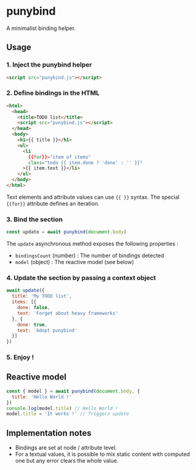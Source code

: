 # punybind

A minimalist binding helper.

## Usage

### 1. Inject the punybind helper

```html
<script src="punybind.js"></script>
``` 

### 2. Define bindings in the HTML

```html
<html>
  <head>
    <title>TODO list</title>
    <script src="punybind.js"></script>
  </head>
  <body>
    <h1>{{ title }}</h1>
    <ul>
      <li
        {{for}}="item of items"
        class="todo {{ item.done ? 'done' : '' }}"
      >{{ item.text }}</li>
    </ul>
  </body>
</html>
``` 

Text elements and attribute values can use `{{ }}` syntax.
The special `{{for}}` attribute defines an iteration.

### 3. Bind the section

```JavaScript
const update = await punybind(document.body)
```

The `update` asynchronous method exposes the following properties :
  * `bindingsCount` (number) : The number of bindings detected
  * `model` (object) : The reactive model (see below)

### 4. Update the section by passing a context object

```JavaScript
await update({
  title: 'My TODO list',
  items: [{
    done: false,
    text: 'Forget about heavy frameworks'
  }, {
    done: true,
    text: 'Adopt punybind'
  }]
})
```

### 5. Enjoy !

## Reactive model

```JavaScript
const { model } = await punybind(document.body, {
  title: 'Hello World !'
})
console.log(model.title) // Hello World !
model.title = 'It works !' // Triggers update
```

## Implementation notes

* Bindings are set at node / attribute level.
* For a textual values, it is possible to mix static content with computed one but any error clears the whole value.
